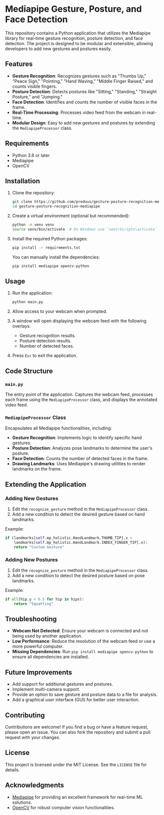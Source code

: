 # Mediapipe Gesture, Posture, and Face Detection

This repository contains a Python application that utilizes the Mediapipe library for real-time gesture recognition, posture detection, and face detection. The project is designed to be modular and extensible, allowing developers to add new gestures and postures easily.

## Features

- **Gesture Recognition**: Recognizes gestures such as "Thumbs Up," "Peace Sign," "Pointing," "Hand Waving," "Middle Finger Raised," and counts visible fingers.
- **Posture Detection**: Detects postures like "Sitting," "Standing," "Straight Posture," and "Jumping."
- **Face Detection**: Identifies and counts the number of visible faces in the frame.
- **Real-Time Processing**: Processes video feed from the webcam in real-time.
- **Modular Design**: Easy to add new gestures and postures by extending the `MediapipeProcessor` class.

## Requirements

- Python 3.8 or later
- Mediapipe
- OpenCV

## Installation

1. Clone the repository:
   ```bash
   git clone https://github.com/preduus/gesture-posture-recognition-mediapipe.git
   cd gesture-posture-recognition-mediapipe
   ```

2. Create a virtual environment (optional but recommended):
   ```bash
   python -m venv venv
   source venv/bin/activate  # On Windows use `venv\Scripts\activate`
   ```

3. Install the required Python packages:
   ```bash
   pip install -r requirements.txt
   ```

   You can manually install the dependencies:
   ```bash
   pip install mediapipe opencv-python
   ```

## Usage

1. Run the application:
   ```bash
   python main.py
   ```

2. Allow access to your webcam when prompted.

3. A window will open displaying the webcam feed with the following overlays:
   - Gesture recognition results.
   - Posture detection results.
   - Number of detected faces.

4. Press `Esc` to exit the application.

## Code Structure

### `main.py`
The entry point of the application. Captures the webcam feed, processes each frame using the `MediapipeProcessor` class, and displays the annotated video feed.

### `MediapipeProcessor` Class
Encapsulates all Mediapipe functionalities, including:
- **Gesture Recognition**: Implements logic to identify specific hand gestures.
- **Posture Detection**: Analyzes pose landmarks to determine the user's posture.
- **Face Detection**: Counts the number of detected faces in the frame.
- **Drawing Landmarks**: Uses Mediapipe's drawing utilities to render landmarks on the frame.

## Extending the Application

### Adding New Gestures
1. Edit the `recognize_gesture` method in the `MediapipeProcessor` class.
2. Add a new condition to detect the desired gesture based on hand landmarks.

Example:
```python
if (landmarks[self.mp_holistic.HandLandmark.THUMB_TIP].x >
    landmarks[self.mp_holistic.HandLandmark.INDEX_FINGER_TIP].x):
    return "Custom Gesture"
```

### Adding New Postures
1. Edit the `recognize_posture` method in the `MediapipeProcessor` class.
2. Add a new condition to detect the desired posture based on pose landmarks.

Example:
```python
if all(hip.y < 0.5 for hip in hips):
    return "Squatting"
```

## Troubleshooting

- **Webcam Not Detected**: Ensure your webcam is connected and not being used by another application.
- **Low Performance**: Reduce the resolution of the webcam feed or use a more powerful computer.
- **Missing Dependencies**: Run `pip install mediapipe opencv-python` to ensure all dependencies are installed.

## Future Improvements

- Add support for additional gestures and postures.
- Implement multi-camera support.
- Provide an option to save gesture and posture data to a file for analysis.
- Add a graphical user interface (GUI) for better user interaction.

## Contributing

Contributions are welcome! If you find a bug or have a feature request, please open an issue. You can also fork the repository and submit a pull request with your changes.

## License

This project is licensed under the MIT License. See the `LICENSE` file for details.

## Acknowledgments

- [Mediapipe](https://google.github.io/mediapipe/) for providing an excellent framework for real-time ML solutions.
- [OpenCV](https://opencv.org/) for robust computer vision functionalities.

